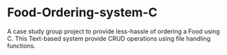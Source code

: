 # Food-Ordering-system-C
A case study group project to provide less-hassle of ordering a Food using C. This Text-based system provide CRUD operations using file handling functions. 

